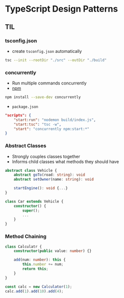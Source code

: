 # TypeScript Design Patterns

## TIL

### tsconfig.json

-   create `tsconfig.json` automatically

```bash
tsc --init --rootDir "./src" --outDir "./build"
```

### concurrently

-   Run multiple commands concurrently
-   [npm](https://www.npmjs.com/package/concurrently)

```bash
npm install --save-dev concurrently
```

-   `package.json`

```json
"scripts": {
    "start:run": "nodemon build/index.js",
    "start:tsc": "tsc -w",
    "start": "concurrently npm:start:*"
}
```

### Abstract Classes

-   Strongly couples classes together
-   Informs child classes what methods they should have

```TypeScript
abstract class Vehicle {
    abstract goTo(road: string): void
    abstract setOwner(name: string): void

    startEngine(): void {...}
}
```

```TypeScript
class Car extends Vehicle {
    constructor() {
        super();
        ...
    }
}
```

### Method Chaining

```TypeScript
class Calculatr {
    constructor(public value: number) {}

    add(num: number): this {
        this.number += num;
        return this;
    }
}

const calc = new Calculator(1);
calc.add(1).add(10).add(4);
```
